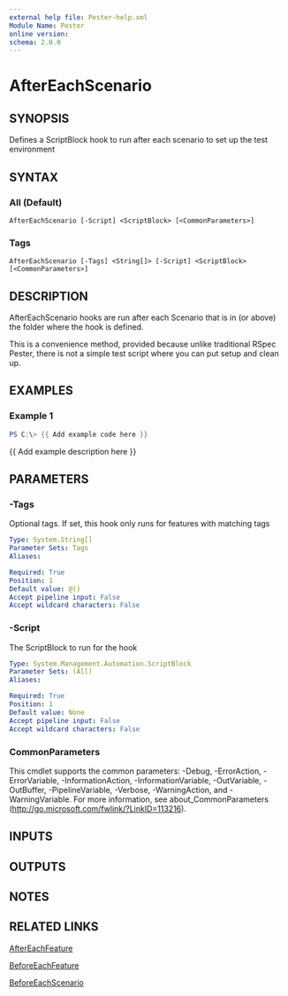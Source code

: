 ```yaml
---
external help file: Pester-help.xml
Module Name: Pester
online version:
schema: 2.0.0
---
```


# AfterEachScenario

## SYNOPSIS

Defines a ScriptBlock hook to run after each scenario to set up the test environment

## SYNTAX

### All (Default)

```
AfterEachScenario [-Script] <ScriptBlock> [<CommonParameters>]
```

### Tags

```
AfterEachScenario [-Tags] <String[]> [-Script] <ScriptBlock> [<CommonParameters>]
```

## DESCRIPTION

AfterEachScenario hooks are run after each Scenario that is in (or above) the folder where the hook is defined.

This is a convenience method, provided because unlike traditional RSpec Pester,
there is not a simple test script where you can put setup and clean up.

## EXAMPLES

### Example 1

```powershell
PS C:\> {{ Add example code here }}
```

{{ Add example description here }}

## PARAMETERS

### -Tags

Optional tags.
If set, this hook only runs for features with matching tags

```yaml
Type: System.String[]
Parameter Sets: Tags
Aliases:

Required: True
Position: 1
Default value: @()
Accept pipeline input: False
Accept wildcard characters: False
```

### -Script

The ScriptBlock to run for the hook

```yaml
Type: System.Management.Automation.ScriptBlock
Parameter Sets: (All)
Aliases:

Required: True
Position: 1
Default value: None
Accept pipeline input: False
Accept wildcard characters: False
```

### CommonParameters

This cmdlet supports the common parameters: -Debug, -ErrorAction, -ErrorVariable, -InformationAction, -InformationVariable, -OutVariable, -OutBuffer, -PipelineVariable, -Verbose, -WarningAction, and -WarningVariable.
For more information, see about_CommonParameters (http://go.microsoft.com/fwlink/?LinkID=113216).

## INPUTS

## OUTPUTS

## NOTES

## RELATED LINKS

[AfterEachFeature](AfterEachFeature.md)

[BeforeEachFeature](BeforeEachFeature.md)

[BeforeEachScenario](BeforeEachScenario.md)
